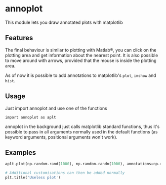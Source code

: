 # annoplot
This module lets you draw annotated plots with matplotlib

## Features
The final behaviour is similar to plotting with Matlab®, you can click on the plotting area and get information about the nearest point. It is also possible to move around with arrows, provided that the mouse is inside the plotting area.

As of now it is possible to add annotations to matplotlib's `plot`, `imshow` and `hist`.

## Usage

Just import annoplot and use one of the functions

`import annoplot as aplt`

annoplot in the background just calls matplotlib standard functions, thus it's possible to pass in all arguments normally used in the default functions (as keyword arguments, positional arguments won't work).

## Examples

```python
aplt.plot(np.random.rand(1000), np.random.randn(1000), annotations=np.repeat('Point inside a useless plot', 1000), plotstyle='*')

# Additional customisations can then be added normally
plt.title('Useless plot')
```
